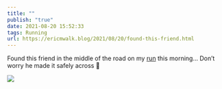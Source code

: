 ```yaml
---
title: ""
publish: "true"
date: 2021-08-20 15:52:33
tags: Running
url: https://ericmwalk.blog/2021/08/20/found-this-friend.html
---
```


Found this friend in the middle of the road on my [run](https://www.strava.com/activities/5823850284) this morning… Don’t worry he made it safely across 🐢


![](https://ericmwalk.blog/uploads/2021/7646ec538f.jpg)